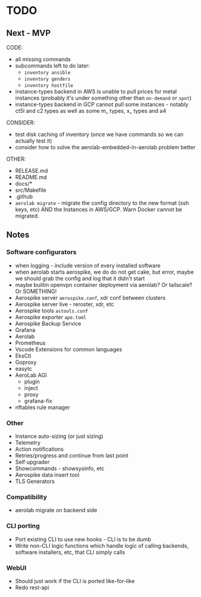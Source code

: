# TODO

## Next - MVP

CODE:
* all missing commands
* subcommands left to do later:
  * `inventory ansible`
  * `inventory genders`
  * `inventory hostfile`
* instance-types backend in AWS is unable to pull prices for metal instances (probably it's under something other than `on-demand` or `spot`)
* instance-types backend in GCP cannot pull some instances - notably ct5l and c2 types as well as some m_ types, x_ types and a4

CONSIDER:
* test disk caching of inventory (once we have commands so we can actually test it)
* consider how to solve the aerolab-embedded-in-aerolab problem better

OTHER:
* RELEASE.md
* README.md
* docs/*
* src/Makefile
* .github
* `aerolab migrate` - migrate the config directory to the new format (ssh keys, etc) AND the Instances in AWS/GCP. Warn Docker cannot be migrated.

## Notes

### Software configurators

* when logging - include version of every installed software
* when aerolab starts aerospike, we do do not get cake, but error, maybe we should grab the config and log that it didn't start
* maybe builtin openvpn container deployment via aerolab? Or tailscale? Or SOMETHING!
* Aerospike server `aerospike.conf`, xdr conf between clusters
* Aerospike server live - reroster, xdr, etc
* Aerospike tools `astools.conf`
* Aerospike exporter `ape.toml`
* Aerospike Backup Service
* Grafana
* Aerolab
* Prometheus
* Vscode Extensions for common languages
* EksCtl
* Goproxy
* easytc
* AeroLab AGI
  * plugin
  * inject
  * proxy
  * grafana-fix
* nftables rule manager

### Other

* Instance auto-sizing (or just sizing)
* Telemetry
* Action notifications
* Retries/progress and continue from last point
* Self upgrader
* Showcommands - showsysinfo, etc
* Aerospike data insert tool
* TLS Generators

### Compatibility

* aerolab migrate on backend side

### CLI porting

* Port existing CLI to use new hooks - CLI is to be dumb
* Write non-CLI logic functions which handle logic of calling backends, software installers, etc, that CLI simply calls

### WebUI

* Should just work if the CLI is ported like-for-like
* Redo rest-api
